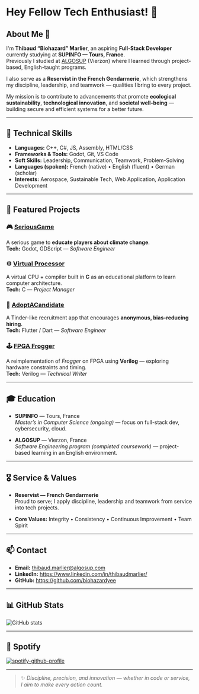 # Hey Fellow Tech Enthusiast! 👋

## About Me 🚀

I'm **Thibaud “Biohazard” Marlier**, an aspiring **Full-Stack Developer** currently studying at **SUPINFO — Tours, France**.  
Previously I studied at [ALGOSUP](https://algosup.com/en.html) (Vierzon) where I learned through project-based, English-taught programs.

I also serve as a **Reservist in the French Gendarmerie**, which strengthens my discipline, leadership, and teamwork — qualities I bring to every project.

My mission is to contribute to advancements that promote **ecological sustainability**, **technological innovation**, and **societal well-being** — building secure and efficient systems for a better future.

---

## 🧠 Technical Skills

- **Languages:** C++, C#, JS, Assembly, HTML/CSS 
- **Frameworks & Tools:** Godot, Git, VS Code
- **Soft Skills:** Leadership, Communication, Teamwork, Problem-Solving  
- **Languages (spoken):** French (native) • English (fluent) • German (scholar)  
- **Interests:** Aerospace, Sustainable Tech, Web Application, Application Development

---

## 💼 Featured Projects

### 🎮 [SeriousGame](https://github.com/algosup/2024-2025-project-2-serious-game-team-8)  
A serious game to **educate players about climate change**.  
**Tech:** Godot, GDScript — *Software Engineer*

### ⚙️ [Virtual Processor](https://github.com/algosup/2023-2024-project-3-virtual-processor-team-3)  
A virtual CPU + compiler built in **C** as an educational platform to learn computer architecture.  
**Tech:** C — *Project Manager*

### 📱 [AdoptACandidate](https://github.com/algosup/2023-2024-project-5-flutter-team-3)  
A Tinder-like recruitment app that encourages **anonymous, bias-reducing hiring**.  
**Tech:** Flutter / Dart — *Software Engineer*

### 🕹️ [FPGA Frogger](https://github.com/algosup/2024-2025-project-1-fpga-team-8)  
A reimplementation of *Frogger* on FPGA using **Verilog** — exploring hardware constraints and timing.  
**Tech:** Verilog — *Technical Writer*

---

## 🎓 Education

- **SUPINFO** — Tours, France  
  *Master’s in Computer Science (ongoing)* — focus on full-stack dev, cybersecurity, cloud.

- **ALGOSUP** — Vierzon, France  
  *Software Engineering program (completed coursework)* — project-based learning in an English environment.

---

## 🎖️ Service & Values

- **Reservist — French Gendarmerie**  
  Proud to serve; I apply discipline, leadership and teamwork from service into tech projects.

- **Core Values:** Integrity • Consistency • Continuous Improvement • Team Spirit

---

## 📫 Contact

- **Email:** thibaud.marlier@algosup.com  
- **LinkedIn:** https://www.linkedin.com/in/thibaudmarlier/  
- **GitHub:** https://github.com/biohazardyee

---

## 📊 GitHub Stats

  ![GitHub stats](https://github-readme-stats.vercel.app/api?username=biohazardyee&theme=chartreuse-dark&show_icons=true)

---

## 🎵 Spotify

[![spotify-github-profile](https://spotify-github-profile.kittinanx.com/api/view?uid=hfqp8c18cnz6lgj2zzykeq3hf&cover_image=true&theme=default&show_offline=false&background_color=121212&interchange=false&profanity=false)](https://open.spotify.com/user/hfqp8c18cnz6lgj2zzykeq3hf)

---

> ✨ *Discipline, precision, and innovation — whether in code or service, I aim to make every action count.*
